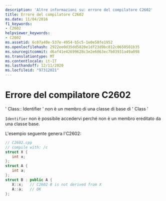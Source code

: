 ```yaml
---
description: 'Altre informazioni su: errore del compilatore C2602'
title: Errore del compilatore C2602
ms.date: 11/04/2016
f1_keywords:
- C2602
helpviewer_keywords:
- C2602
ms.assetid: 6c07a40e-537e-4954-b5c5-1e0e58fe1952
ms.openlocfilehash: 2922ee0d35dd5820e1df23d9bc812c0650501b35
ms.sourcegitcommit: d6af41e42699628c3e2e6063ec7b03931a49a098
ms.translationtype: MT
ms.contentlocale: it-IT
ms.lasthandoff: 12/11/2020
ms.locfileid: "97312021"
---
```

# <a name="compiler-error-c2602"></a>Errore del compilatore C2602

' Class:: Identifier ' non è un membro di una classe di base di ' Class '

`Identifier` non è possibile accedervi perché non è un membro ereditato da una classe base.

L'esempio seguente genera l'C2602:

```cpp
// C2602.cpp
// compile with: /c
struct X {
   int x;
};
struct A {
   int a;
};
struct B : public A {
   X::x;   // C2602 B is not derived from X
   A::a;   // OK
};
```
